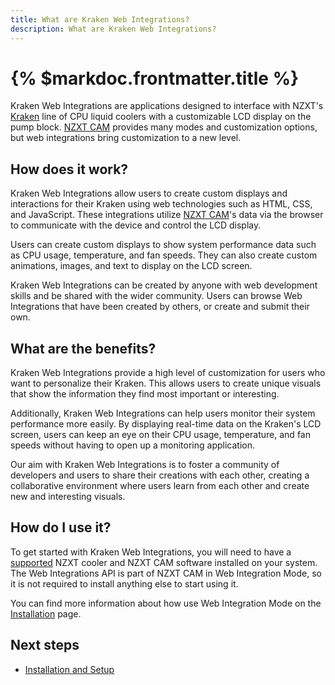 ```yaml
---
title: What are Kraken Web Integrations?
description: What are Kraken Web Integrations?
---
```


# {% $markdoc.frontmatter.title %}

Kraken Web Integrations are applications designed to interface with NZXT's [Kraken](https://nzxt.com/collection/kraken-z) line of CPU liquid coolers with a customizable LCD display on the pump block. [NZXT CAM](https://nzxt.com/software/cam) provides many modes and customization options, but web integrations bring customization to a new level.

## How does it work?

Kraken Web Integrations allow users to create custom displays and interactions for their Kraken using web technologies such as HTML, CSS, and JavaScript. These integrations utilize [NZXT CAM](https://nzxt.com/software/cam)'s data via the browser to communicate with the device and control the LCD display.

Users can create custom displays to show system performance data such as CPU usage, temperature, and fan speeds. They can also create custom animations, images, and text to display on the LCD screen.

Kraken Web Integrations can be created by anyone with web development skills and be shared with the wider community. Users can browse Web Integrations that have been created by others, or create and submit their own.

## What are the benefits?

Kraken Web Integrations provide a high level of customization for users who want to personalize their Kraken. This allows users to create unique visuals that show the information they find most important or interesting.

Additionally, Kraken Web Integrations can help users monitor their system performance more easily. By displaying real-time data on the Kraken's LCD screen, users can keep an eye on their CPU usage, temperature, and fan speeds without having to open up a monitoring application.

Our aim with Kraken Web Integrations is to foster a community of developers and users to share their creations with each other, creating a collaborative environment where users learn from each other and create new and interesting visuals.

## How do I use it?

To get started with Kraken Web Integrations, you will need to have a [supported](/docs/faq#supported-devices) NZXT cooler and NZXT CAM software installed on your system. The Web Integrations API is part of NZXT CAM in Web Integration Mode, so it is not required to install anything else to start using it.

You can find more information about how use Web Integration Mode on the [Installation](/docs/installation) page.

## Next steps

- [Installation and Setup](/docs/installation)
